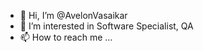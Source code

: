- 👋 Hi, I’m @AvelonVasaikar
- 👀 I’m interested in Software Specialist, QA
- 📫 How to reach me ...

<!---
AvelonVasaikar/AvelonVasaikar is a ✨ special ✨ repository because its `README.md` (this file) appears on your GitHub profile.
You can click the Preview link to take a look at your changes.
--->
